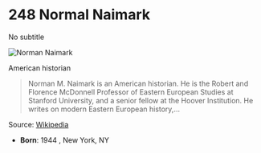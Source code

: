 # 248 Normal Naimark
No subtitle

![Norman Naimark](https://encrypted-tbn0.gstatic.com/images?q=tbn:ANd9GcQmGzZabKsiq_-pl9F1HzTyXIOCjLHahdvy-TKnSQ&s=0)

American historian

> Norman M. Naimark is an American historian. He is the Robert and Florence McDonnell Professor of Eastern European Studies at Stanford University, and a senior fellow at the Hoover Institution. He writes on modern Eastern European history,...

Source: [Wikipedia](https://en.wikipedia.org/wiki/Norman_Naimark)

- **Born**: 1944 , New York, NY



